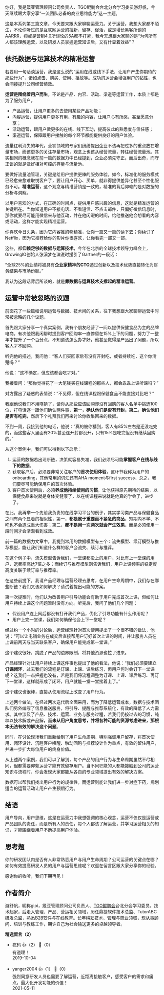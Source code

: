你好，我是箴亚管理顾问公司负责人、TGO鲲鹏会台北分会学习委员游舒帆，今天继续跟大家分享“一流团队必备的商业思维能力”这一主题。

这是本系列第三篇文章，今天要来跟大家聊聊运营力。关于运营，我想大家都不陌生，不论你听过的是互联网运营的拉新、留存、促活，或是增长黑客所谈的AARRR，抑或是营销4.0所谈论的5A都不打紧，我今天想跟大家聊的是“为何所有人都该理解运营，以及研发人员掌握运营知识后，又有什显着效益”？

## 依托数据与运算技术的精准运营

若要用一句话谈运营，我是这么说的“运用在线或线下手法，让用户产生你期待的那些行为”，诸如点击、购买、使用、播放等。成功的运营会增强用户的黏性，也会间接提升公司经营绩效。

**运营是围绕着用户而生**，不论是产品、内容、活动、渠道等运营工作，本质上都是为了服务用户。

- 产品运营，让用户更多的去使用某些产品功能；
- 内容运营，提供用户更多有用、有趣的内容，让用户心有所感，甚至愿意分享；
- 活动运营，跟用户做更多的在线、线下互动，提高彼此的熟悉度与信任感；
- 渠道运营，保障跟用户接触的每个环节都能提供良好的用户体验。

流量红利消失的年代，营销领域的专家们纷纷提出企业不该再把过多的重点放在增量市场，而该更多的关注存量市场，观念上也该从经营流量，转往经营流量池。其实相同的概念我在前一篇的数据力中已经提到，企业必须先守正，而后出奇，而守正谈的就是做好相对可控的存量与流量池。

要做好流量池管理，关键是给用户提供更棒的服务体验。如今，标准化的服务模式已经愈来愈难取悦客户了，要让用户开心、买单，就非得提供差异化甚至个性化服务不可。**精准运营**，这个观念与精准营销是一致的，精准的背后仰赖的是对数据的分析与洞察。

以用户喜欢的方式，在正确的时间点，提供用户感兴趣的信息，这就是精准运营的关键所在。当你知道用户不接电话、不看短信、不点击邮件，只偏好微信讯息时，那你就要尽可能用微信来与他互动，并在他闲暇的时间，给他推送他会想看的内容或活动，这样才能实现精准运营。

你喜欢今日头条，因为它内容推的够精准，让你一篇又一篇的读下去；你续订了Netflix，因为它推荐给你的影片你很喜欢，让你看完一部又一部。

这些，都**仰赖足够的数据与运算技术**，今年在北京的全球技术领导力峰会上，GrowingIO创始人张溪梦在演说时援引了Gartner的一段话：

“全球25%的业绩将被具有**企业家精神的CTO**透过创新以及技术优势直接转化为财务结果与市场份额。”

我认为这段话背后所谈的，就是**靠数据与运算技术支撑起的精准运营**。

## 运营中常被忽略的议题

前面花了一些篇幅说明运营与数据、技术间的关系，往下我想跟大家聊聊运营中时常被忽略的几个议题。

首先跟大家分享一个真实案例，我有个朋友经营了一间以提供保健食品为主的品牌电商。有次他跟我闲聊时提到客户回购率一直停留在15%上下的问题，努力了一整年才提升了一个百分点，不知道该怎么办才好，他甚至觉得是产品出了问题，所以客人才不回购。

听完他的描述，我问他：“客人们买回家后有没有开封吃，或者持续吃，这个你清楚吗？”

他说：“这不确定，但应该都会吃才对。”

我接着问：“那你觉得花了一大笔钱买在线课程的那些人，都会乖乖上课听课吗？”

对方露出了疑惑的表情说：“不见得，但在线课程跟保健食品不能直接对比吧？”

我跟他说我们不用瞎猜了，请你从那些应该回购却没有回购的客人名单中挑选100位，打电话逐一跟他们确认两件事，**第一，确认他们是否有开封，第二，确认他们是否有吃完**，然后下个礼拜我们再来讨论你收集回来的数据。

不到一周，我接到他的电话，他说：“真的被你猜到，客人有85%左右是还没吃完的，而这些客人里面有20%甚至连开封都没开，只有15%是吃完但没有继续回购的。”

从这个案例中，我们可以得到以下启示：

1. 运营的数据若出现断链，决策就容易失准，我们必须尽可能**掌握客户在线与线下的数据**。
2. 获取客户后，必须要非常关注客户的**首次使用体验**，这环节我称为用户的onboarding，其他常用的词汇还有AHA moment与first success，总之，我们要尽可能确保用户的首次体验。
3. 客户首次使用后，必须**养成他持续使用的习惯**，让他获得原先期待的结果，以保健食品来说就是身体变健康了，以在线课程来说就是他真的学会了，进步了。

在此，我再举一个先前我负责的在线学习平台的例子，其实学习类产品与保健食品之间有两个显着的相似性，第一，**都是属于重要而不紧急的商品**，短期内不学、不吃也不会造成重大伤害；第二，**都不是用一次两次就会产生效果**，而是必须使用一段时间才会渐渐看到成效。

前一篇的数据力文章中，我提到常用的数据模型有三个：流失模型、续订模型与推荐模型，能让我们知道什么样的客户会流失、续订与推荐。

在这个例子中，流失模型告诉我们，一堂课都没上的用户，对比有上一堂课的用户，退费率高达7倍之多；而续订与推荐模型则告诉我们，用户上课频率的稳定度高度关联于续订率与推荐率。

在这些前提下，我请产品经理与运营经理去思考，在用户生命周期中，我们存在哪些断链？我们又该如何解决？请试着提出可能的方案。

第一次提案时，他们认为改善用户引导功能会有助于用户完成首次上课，但如何让用户持续上课这个问题暂时没有方向。听完后，我问了他们几个问题：

- 假设用户连上网后都没有打开我们产品，优化了引导功能有什么作用呢？
- 用户上完一堂课，我们如何确保他会上下一堂呢？

经过约一个小时的讨论后，运营经理针对首次使用提出了一个很不错的做法，他说：“可以让电销业务在成交后直接帮用户订好首次上课的时间，并让服务人员在上课前两天与当天联系客户，确保用户能完成第一堂课。”

这个建议很好，跳脱了产品的边界限制，将其他资源也拉了进来。

产品经理针对让用户持续上课这件事也提出了他的看法，他说：“我们必须要建立**订课闭环**，过去我们的流程是订课、上课、课后练习，但用户何时会订下一堂课呢？这我们一点把握也没有，若是我们将流程调整为订课、上课、课后练习、再订下一堂课，这样就形成了闭环，用户就能一堂一堂接着上了。”

这个建议也很棒，直接从使用流程上改变了用户行为。

上述两个做法，在经过两次迭代后全面采用，而为了降低运营成本，数据与技术团队们另外编写了信息推送服务，将引导、提醒与推荐系统化，有效的降低了人力需求。其中涉及了产品、技术、运营、业务与服务过程，若我们仍按过去的习惯，纯粹以技术解或产品解，而**未从用户角度思考，并将各种可能的资源考虑进来，那根本无法有效的解决这个问题**。

同时，在讨论现场我们重新绘制了用户生命周期，特别强调用户留存，将首次使用、闭环设计、沉睡客户唤醒、触动回购与推荐设计作为重点，有效的留住用户，并进一步扩大每位用户的终身价值。

从上述两个案例，我们可以了解到，每个产品的用户行为与生命周期虽然不尽相同，但都需要仰赖运营才能有效留存用户。当不同职能的人都能接触到公司的运营知识与流程时，你会发现大家都能从各自的专业领域提出有效的解决方案。

数据可以帮我们找出用户行为的规律性，而运营则能让我们进一步对症下药，规划适当的运营活动让用户产生预期行为。

## 结语

用户导向，用户思维，这是在运营力中我想强调的核心观念，运营不仅仅是运营或产品团队的责任，而是所有人的责任，每个人都该了解运营，并学习运营相关的知识，才能围绕着用户不断提高用户体验。

## 思考题

你的研发团队内是否有人非常熟悉用户与用户生命周期？公司运营的关键点在哪？如何有效提高研发人员的用户与运营思维呢？欢迎在留言区跟大家分享你的经验。

感谢你的收听，我们下期再见！

## 作者简介

游舒帆，昵称gipi，箴亚管理顾问公司负责人、[TGO鲲鹏会](https://tgo.geekbang.org)台北分会学习委员。技术起家，后走入管理、产品、营运相关领域，历任鼎捷软件技术总监、TutorABC研发总监，熟悉B2B软件与在线教育。长年耕耘技术、管理与商业领域，现从事顾问、培训与教练工作，期许自己为社会输送更多的卓越领导者。
<div><strong>精选留言（2）</strong></div><ul>
<li><span>疯码</span> 👍（2） 💬（0）<div>有道理！</div>2019-10-04</li><br/><li><span>yanger2004</span> 👍（1） 💬（0）<div>强烈同意研发人员也需要了解运营，近距离接触客户，感受客户的需求和痛点，最大化开发功能的价值！</div>2021-05-11</li><br/>
</ul>